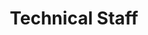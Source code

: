 ---
page_id: Technical Staff
layout: profiles
permalink: /technical-staff/
title: Technical Staff
description: 
nav: false
nav_order: 4


profiles:
  # if you want to include more than one profile, just replicate the following block


---